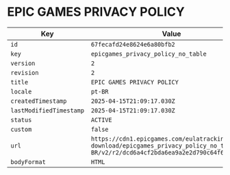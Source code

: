 # EPIC GAMES PRIVACY POLICY

| Key | Value |
| --- | ----- |
| `id` | `67fecafd24e8624e6a80bfb2` |
| `key` | `epicgames_privacy_policy_no_table` |
| `version` | `2` |
| `revision` | `2` |
| `title` | `EPIC GAMES PRIVACY POLICY` |
| `locale` | `pt-BR` |
| `createdTimestamp` | `2025-04-15T21:09:17.030Z` |
| `lastModifiedTimestamp` | `2025-04-15T21:09:17.030Z` |
| `status` | `ACTIVE` |
| `custom` | `false` |
| `url` | `https://cdn1.epicgames.com/eulatracking-download/epicgames_privacy_policy_no_table/pt-BR/v2/r2/dcd6a4cf2bda6ea9a2e2d790c64f68aa.pdf` |
| `bodyFormat` | `HTML` |
